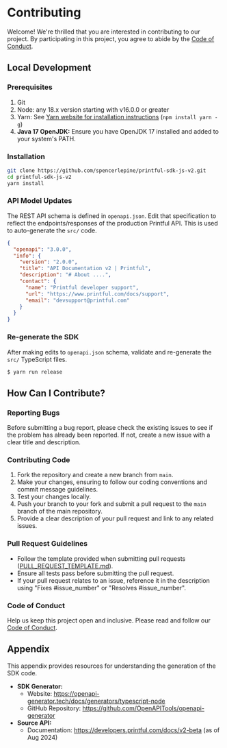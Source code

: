 # Contributing

Welcome! We're thrilled that you are interested in contributing to our project. By participating in this project, you agree to abide by the [Code of Conduct](./CODE_OF_CONDUCT.md).

## Local Development

### Prerequisites

1. Git
1. Node: any 18.x version starting with v16.0.0 or greater
1. Yarn: See [Yarn website for installation instructions](https://yarnpkg.com/lang/en/docs/install/) (`npm install yarn -g`)
1. **Java 17 OpenJDK:** Ensure you have OpenJDK 17 installed and added to your system's PATH.

### Installation

```sh
git clone https://github.com/spencerlepine/printful-sdk-js-v2.git
cd printful-sdk-js-v2
yarn install
```

### API Model Updates

The REST API schema is defined in `openapi.json`. Edit that specification to reflect the endpoints/responses of the production Printful API. This is used to auto-generate the
`src/` code.

```json
{
  "openapi": "3.0.0",
  "info": {
    "version": "2.0.0",
    "title": "API Documentation v2 | Printful",
    "description": "# About ....",
    "contact": {
      "name": "Printful developer support",
      "url": "https://www.printful.com/docs/support",
      "email": "devsupport@printful.com"
    }
  }
}
```

### Re-generate the SDK

After making edits to `openapi.json` schema, validate and re-generate the `src/` TypeScript files.

```sh
$ yarn run release
```

## How Can I Contribute?

### Reporting Bugs

Before submitting a bug report, please check the existing issues to see if the problem has already been reported. If not, create a new issue with a clear title and description.

### Contributing Code

1. Fork the repository and create a new branch from `main`.
2. Make your changes, ensuring to follow our coding conventions and commit message guidelines.
3. Test your changes locally.
4. Push your branch to your fork and submit a pull request to the `main` branch of the main repository.
5. Provide a clear description of your pull request and link to any related issues.

### Pull Request Guidelines

- Follow the template provided when submitting pull requests ([PULL_REQUEST_TEMPLATE.md](./.github/PULL_REQUEST_TEMPLATE.md)).
- Ensure all tests pass before submitting the pull request.
- If your pull request relates to an issue, reference it in the description using "Fixes #issue_number" or "Resolves #issue_number".

### Code of Conduct

Help us keep this project open and inclusive. Please read and follow our [Code of Conduct](./CODE_OF_CONDUCT.md).

## Appendix

This appendix provides resources for understanding the generation of the SDK code.

- **SDK Generator:**
  - Website: https://openapi-generator.tech/docs/generators/typescript-node
  - GitHub Repository: https://github.com/OpenAPITools/openapi-generator
- **Source API:**
  - Documentation: https://developers.printful.com/docs/v2-beta (as of Aug 2024)
